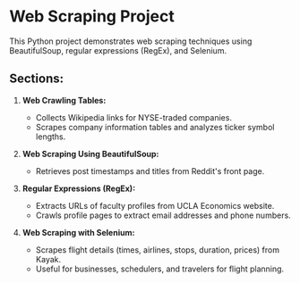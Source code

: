 
# Web Scraping Project 

This Python project demonstrates web scraping techniques using BeautifulSoup, regular expressions (RegEx), and Selenium.

## Sections:

1. **Web Crawling Tables:**
   - Collects Wikipedia links for NYSE-traded companies.
   - Scrapes company information tables and analyzes ticker symbol lengths.

2. **Web Scraping Using BeautifulSoup:**
   - Retrieves post timestamps and titles from Reddit's front page.

3. **Regular Expressions (RegEx):**
   - Extracts URLs of faculty profiles from UCLA Economics website.
   - Crawls profile pages to extract email addresses and phone numbers.

4. **Web Scraping with Selenium:**
   - Scrapes flight details (times, airlines, stops, duration, prices) from Kayak.
   - Useful for businesses, schedulers, and travelers for flight planning.


